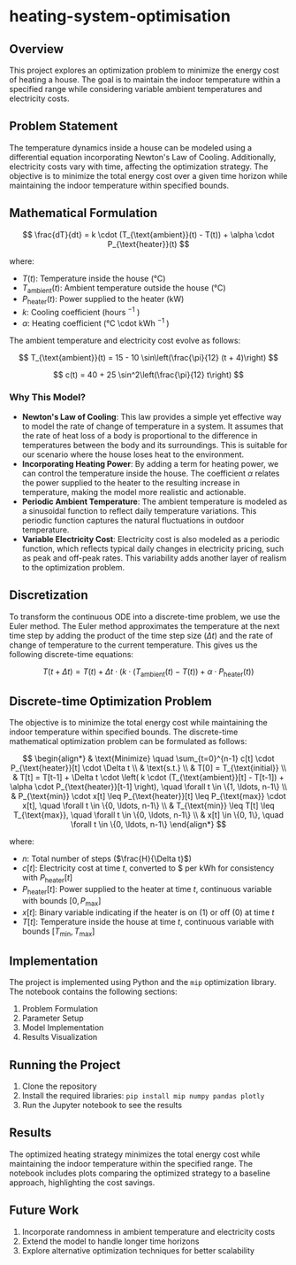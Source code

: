 # heating-system-optimisation

## Overview

This project explores an optimization problem to minimize the energy cost of heating a house. The goal is to maintain the indoor temperature within a specified range while considering variable ambient temperatures and electricity costs.

## Problem Statement

The temperature dynamics inside a house can be modeled using a differential equation incorporating Newton's Law of Cooling. Additionally, electricity costs vary with time, affecting the optimization strategy. The objective is to minimize the total energy cost over a given time horizon while maintaining the indoor temperature within specified bounds.

## Mathematical Formulation

$$ \frac{dT}{dt} = k \cdot (T_{\text{ambient}}(t) - T(t)) + \alpha \cdot P_{\text{heater}}(t) $$

where:
- $T(t)$: Temperature inside the house (°C)
- $T_{\text{ambient}}(t)$: Ambient temperature outside the house (°C)
- $P_{\text{heater}}(t)$: Power supplied to the heater (kW)
- $k$: Cooling coefficient (hours $^{-1}$ )
- $\alpha$: Heating coefficient (°C \cdot kWh $^{-1}$ )

The ambient temperature and electricity cost evolve as follows:

$$ T_{\text{ambient}}(t) = 15 - 10 \sin\left(\frac{\pi}{12} (t + 4)\right) $$

$$ c(t) = 40 + 25 \sin^2\left(\frac{\pi}{12} t\right) $$

### Why This Model?

- **Newton's Law of Cooling**: This law provides a simple yet effective way to model the rate of change of temperature in a system. It assumes that the rate of heat loss of a body is proportional to the difference in temperatures between the body and its surroundings. This is suitable for our scenario where the house loses heat to the environment.
- **Incorporating Heating Power**: By adding a term for heating power, we can control the temperature inside the house. The coefficient $\alpha$ relates the power supplied to the heater to the resulting increase in temperature, making the model more realistic and actionable.
- **Periodic Ambient Temperature**: The ambient temperature is modeled as a sinusoidal function to reflect daily temperature variations. This periodic function captures the natural fluctuations in outdoor temperature.
- **Variable Electricity Cost**: Electricity cost is also modeled as a periodic function, which reflects typical daily changes in electricity pricing, such as peak and off-peak rates. This variability adds another layer of realism to the optimization problem.

## Discretization

To transform the continuous ODE into a discrete-time problem, we use the Euler method. The Euler method approximates the temperature at the next time step by adding the product of the time step size ($\Delta t$) and the rate of change of temperature to the current temperature. This gives us the following discrete-time equations:

$$ T(t + \Delta t) = T(t) + \Delta t \cdot \left( k \cdot (T_{\text{ambient}}(t) - T(t)) + \alpha \cdot P_{\text{heater}}(t) \right) $$

## Discrete-time Optimization Problem

The objective is to minimize the total energy cost while maintaining the indoor temperature within specified bounds. The discrete-time mathematical optimization problem can be formulated as follows:

$$ 
\begin{align*}
& \text{Minimize} \quad \sum_{t=0}^{n-1} c[t] \cdot P_{\text{heater}}[t] \cdot \Delta t \\
& \text{s.t.} \\
& T[0] = T_{\text{initial}} \\
& T[t] = T[t-1] + \Delta t \cdot \left( k \cdot (T_{\text{ambient}}[t] - T[t-1]) + \alpha \cdot P_{\text{heater}}[t-1] \right), \quad \forall t \in \{1, \ldots, n-1\} \\
& P_{\text{min}} \cdot x[t] \leq P_{\text{heater}}[t] \leq P_{\text{max}} \cdot x[t], \quad \forall t \in \{0, \ldots, n-1\} \\
& T_{\text{min}} \leq T[t] \leq T_{\text{max}}, \quad \forall t \in \{0, \ldots, n-1\} \\
& x[t] \in \{0, 1\}, \quad \forall t \in \{0, \ldots, n-1\}
\end{align*}
$$

where:
- $n$: Total number of steps ($\frac{H}{\Delta t}$)
- $c[t]$: Electricity cost at time $t$, converted to \$ per kWh for consistency with $P_{\text{heater}}[t]$
- $P_{\text{heater}}[t]$: Power supplied to the heater at time $t$, continuous variable with bounds $[0, P_{\text{max}}]$
- $x[t]$: Binary variable indicating if the heater is on (1) or off (0) at time $t$
- $T[t]$: Temperature inside the house at time $t$, continuous variable with bounds $[T_{\text{min}}, T_{\text{max}}]$

## Implementation

The project is implemented using Python and the `mip` optimization library. The notebook contains the following sections:
1. Problem Formulation
2. Parameter Setup
3. Model Implementation
4. Results Visualization

## Running the Project

1. Clone the repository
2. Install the required libraries: `pip install mip numpy pandas plotly`
3. Run the Jupyter notebook to see the results

## Results

The optimized heating strategy minimizes the total energy cost while maintaining the indoor temperature within the specified range. The notebook includes plots comparing the optimized strategy to a baseline approach, highlighting the cost savings.

## Future Work

1. Incorporate randomness in ambient temperature and electricity costs
2. Extend the model to handle longer time horizons
3. Explore alternative optimization techniques for better scalability

